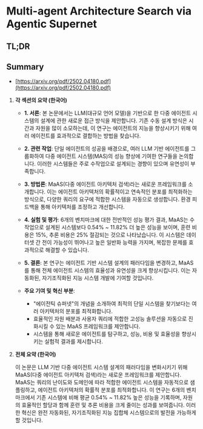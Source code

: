 # Multi-agent Architecture Search via Agentic Supernet
## TL;DR
## Summary
- [https://arxiv.org/pdf/2502.04180.pdf](https://arxiv.org/pdf/2502.04180.pdf)

1. **각 섹션의 요약 (한국어)**

   - **1. 서론**: 본 논문에서는 LLM(대규모 언어 모델)을 기반으로 한 다중 에이전트 시스템의 설계에 관한 새로운 접근 방식을 제안합니다. 기존 수동 설계 방식은 시간과 자원을 많이 소모하는데, 이 연구는 에이전트의 지능을 향상시키기 위해 여러 에이전트를 효과적으로 결합하는 방법을 찾습니다.

   - **2. 관련 작업**: 단일 에이전트의 성공을 배경으로, 여러 LLM 기반 에이전트를 그룹화하여 다중 에이전트 시스템(MAS)의 성능 향상에 기여한 연구들을 논의합니다. 이러한 시스템들은 주로 수작업으로 설계되는 경향이 있으며 유연성이 부족합니다.

   - **3. 방법론**: MaAS(다중 에이전트 아키텍처 검색)라는 새로운 프레임워크를 소개합니다. 이는 에이전트 아키텍처의 확률적이고 연속적인 분포를 최적화하는 방식으로, 다양한 쿼리의 요구에 적합한 시스템을 자동으로 생성합니다. 환경 피드백을 통해 아키텍처를 조정하고 개선합니다.

   - **4. 실험 및 평가**: 6개의 벤치마크에 대한 전반적인 성능 평가 결과, MaAS는 수작업으로 설계된 시스템보다 0.54% ~ 11.82% 더 높은 성능을 보이며, 훈련 비용은 15%, 추론 비용은 25% 절감되는 것으로 나타났습니다. 이 시스템은 데이터셋 간 전이 가능성이 뛰어나고 높은 일반화 능력을 가지며, 복잡한 문제를 효과적으로 해결할 수 있습니다.

   - **5. 결론**: 본 연구는 에이전트 기반 시스템 설계의 패러다임을 변경하고, MaAS를 통해 전체 에이전트 시스템의 효율성과 유연성을 크게 향상시킵니다. 이는 자동화된, 자기조직화된 지능 시스템 개발에 기여할 것입니다.

   - **주요 기여 및 혁신 부분**: 
     - "에이전틱 슈퍼넷"의 개념을 소개하여 최적의 단일 시스템을 찾기보다는 여러 아키텍처의 분포를 최적화합니다.
     - 효율적인 자원 배분과 사용자 쿼리에 적합한 고성능 솔루션을 자동으로 진화시킬 수 있는 MaAS 프레임워크를 제안합니다.
     - 시스템을 통해 새로운 에이전트를 탐구하고, 성능, 비용 및 효율성을 향상시키는 실험적 결과를 제시합니다.

2. **전체 요약 (한국어)**

   이 논문은 LLM 기반 다중 에이전트 시스템 설계의 패러다임을 변화시키기 위해 MaAS(다중 에이전트 아키텍처 검색)라는 새로운 프레임워크를 제안합니다. MaAS는 쿼리의 난이도와 도메인에 따라 적합한 에이전트 시스템을 자동적으로 샘플링하고, 에이전트 아키텍처의 확률적 분포를 최적화합니다. 이 연구는 6개의 벤치마크에서 기존 시스템에 비해 평균 0.54% ~ 11.82% 높은 성능을 기록하며, 자원의 효율적인 할당과 함께 훈련 및 추론 비용을 크게 줄이는 성과를 보여줍니다. 이러한 혁신은 완전 자동화된, 자기조직화된 지능 집합체 시스템으로의 발전을 가능하게 할 것입니다.